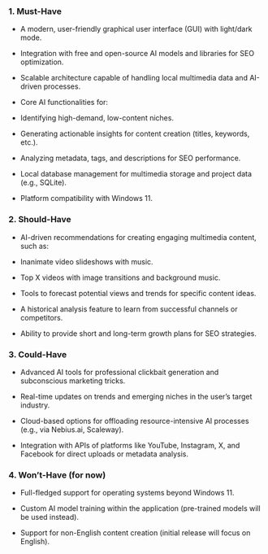 ### 1. Must-Have

- A modern, user-friendly graphical user interface (GUI) with light/dark mode.
    
- Integration with free and open-source AI models and libraries for SEO optimization.
    
- Scalable architecture capable of handling local multimedia data and AI-driven processes.
    
- Core AI functionalities for:
    
- Identifying high-demand, low-content niches.
    
- Generating actionable insights for content creation (titles, keywords, etc.).
    
- Analyzing metadata, tags, and descriptions for SEO performance.
    
- Local database management for multimedia storage and project data (e.g., SQLite).
    
- Platform compatibility with Windows 11.
    

### 2. Should-Have

- AI-driven recommendations for creating engaging multimedia content, such as:
    
- Inanimate video slideshows with music.
    
- Top X videos with image transitions and background music.
    
- Tools to forecast potential views and trends for specific content ideas.
    
- A historical analysis feature to learn from successful channels or competitors.
    
- Ability to provide short and long-term growth plans for SEO strategies.
    

### 3. Could-Have

- Advanced AI tools for professional clickbait generation and subconscious marketing tricks.
    
- Real-time updates on trends and emerging niches in the user’s target industry.
    
- Cloud-based options for offloading resource-intensive AI processes (e.g., via Nebius.ai, Scaleway).
    
- Integration with APIs of platforms like YouTube, Instagram, X, and Facebook for direct uploads or metadata analysis.
    

### 4. Won’t-Have (for now)

- Full-fledged support for operating systems beyond Windows 11.
    
- Custom AI model training within the application (pre-trained models will be used instead).
    
- Support for non-English content creation (initial release will focus on English).
